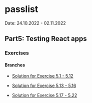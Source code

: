 # passlist

Date: 24.10.2022 - 02.11.2022

## Part5: Testing React apps

### Exercises

#### Branches

- [Solution for Exercise 5.1 - 5.12](https://github.com/aiotrope/passlist/tree/5.11)

- [Solution for Exercise 5.13 - 5.16](https://github.com/aiotrope/passlist/tree/5.13)

- [Solution for Exercise 5.17 - 5.22](https://github.com/aiotrope/passlist/tree/5.17)